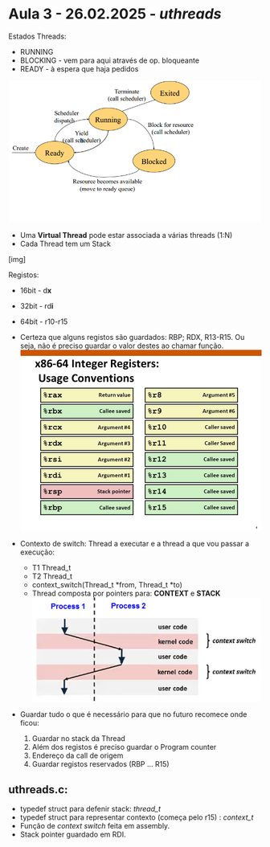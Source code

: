 # Aula 3 - 26.02.2025 - *uthreads*

Estados Threads:
 - RUNNING
 - BLOCKING - vem para aqui através de op. bloqueante
 - READY - à espera que haja pedidos

 ![alt text](image.png)

 - Uma **Virtual Thread** pode estar associada a várias threads (1:N)
- Cada Thread tem um Stack

[img]

Registos:
- 16bit - d**x**
- 32bit - rd**i**
- 64bit - r10-r15
- Certeza que alguns registos são guardados: RBP; RDX, R13-R15. Ou seja, não é preciso guardar o valor destes ao chamar função.
![alt text](image-1.png)

- Contexto de switch: Thread a executar e a thread a que vou passar a execução:
    - T1 Thread_t
    - T2 Thread_t
    - context_switch(Thread_t *from, Thread_t *to)
    - Thread composta por pointers para: **CONTEXT** e **STACK**
![alt text](image-2.png)

- Guardar tudo o que é necessário para que no futuro recomece onde ficou:
    1) Guardar no stack da Thread
    2) Além dos registos é preciso guardar o Program counter
    3) Endereço da call de origem
    4) Guardar registos reservados (RBP ... R15)

## uthreads.c:
 - typedef struct para defenir stack: *thread_t*
 - typedef struct para representar contexto (começa pelo r15) : *context_t*
 - Função de *context switch* feita em assembly.
 - Stack pointer guardado em RDI.